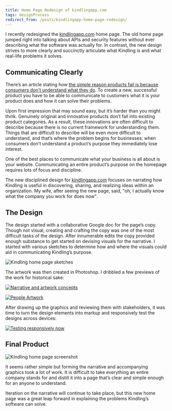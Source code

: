 ```yaml
---
title: Home Page Redesign of kindlingapp.com
tags: designProcess
redirect_from: /posts/kindlingapp-home-page-redesign/
---
```


I recently redesigned the [kindlingapp.com](http://kindlingapp.com) home page. The old home page jumped right into talking about APIs and security features without ever describing what the software was actually for. In contrast, the new design strives to more clearly and succinctly articulate what Kindling is and what real-life problems it solves.

## Communicating Clearly

There’s an article stating how [the simple reason products fail is because consumers don’t understand what they do](http://qz.com/132070/the-simple-reason-products-fail-consumers-dont-understand-what-they-do/). To create a new, successful product you have to be able to communicate to customers what it is your product does and how it can solve their problems.

Upon first impression that may sound easy, but it’s harder than you might think. Genuinely original and innovative products don’t fall into existing product categories. As a result, these innovations are often difficult to describe because there is no current framework for understanding them. Things that are difficult to describe will be even more difficult to understand, and that’s where the problem begins for businesses: when consumers don’t understand a product’s purpose they immediately lose interest.

One of the best places to communicate what your business is all about is your website. Communicating an entire product’s purpose on the homepage requires lots of focus and discipline.

The new disciplined design for [kindlingapp.com](http://kindlingapp.com) focuses on narrating how Kindling is useful in discovering, sharing, and realizing ideas within an organization. My wife, after seeing the new page, said, "oh, I actually know what the company you work for does now".

## The Design

The design started with a collaborative Google doc for the page’s copy. Though not visual, creating and crafting the copy was one of the most difficult tasks of the design. After innumerable edits the copy provided enough substance to get started on devising visuals for the narrative. I started with various sketches to determine how and where the visuals could aid in communicating Kindling’s purpose.

![Kindling home page sketches](/images/2013/kindling-home-sketch.jpg)

The artwork was then created in Photoshop. I dribbled a few previews of the work for historical sake:

[![Narrative and artwork concepts](http://dribbble.s3.amazonaws.com/users/44352/screenshots/1233555/home-artwork.png)](http://dribbble.com/shots/1233555-Narrative-and-artwork-concepts)

[![People Artwork](http://dribbble.s3.amazonaws.com/users/44352/screenshots/1237949/people.png)](http://dribbble.com/shots/1237949-People-graphic)

After drawing up the graphics and reviewing them with stakeholders, it was time to turn the design elements into markup and responsively test the designs across devices:

[![Testing responsively now](http://dribbble.s3.amazonaws.com/users/44352/screenshots/1242191/drib.jpg)](http://dribbble.com/shots/1242191-Testing-responsively-now)

## Final Product

![Kindling home page screenshot](/images/2013/kindling-home-preview.jpg)

It seems rather simple but forming the narrative and accompanying graphics took a lot of work. It is difficult to take everything an entire company stands for and distill it into a page that’s clear and simple enough for an anyone to understand.

Iteration on the narrative will continue to take place, but this new home page was a great leap forward in explaining the problems Kindling’s software can solve.
